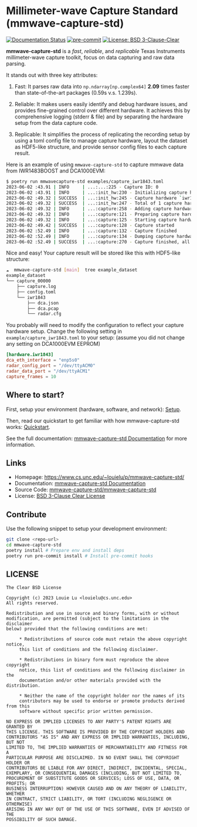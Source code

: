 Millimeter-wave Capture Standard (mmwave-capture-std)
=====================================================

[![Documentation Status](https://readthedocs.org/projects/mmwave-capture-std/badge/?version=latest)](https://mmwave-capture-std.readthedocs.io/en/latest/?badge=latest)
[![pre-commit](https://img.shields.io/badge/pre--commit-enabled-brightgreen?logo=pre-commit)](https://github.com/pre-commit/pre-commit)
[![License: BSD 3-Clause-Clear](https://img.shields.io/badge/License-BSD%203--Clause--Clear-green.svg)](https://spdx.org/licenses/BSD-3-Clause-Clear.html)

**mmwave-capture-std** is a *fast*, *reliable*, and *replicable*
Texas Instruments millimeter-wave capture toolkit,
focus on data capturing and raw data parsing.

It stands out with three key attributes:

1. Fast: It parses raw data into `np.ndarray[np.complex64]` **2.09** times
   faster than state-of-the-art packages (0.59s v.s. 1.239s).

2. Reliable: It makes users easily identify and debug hardware issues,
   and provides fine-grained control over different hardware.
   It achieves this by comprehensive logging (stderr & file) and by separating
   the hardware setup from the data capture code.

3. Replicable: It simplifies the process of replicating the recording setup
   by using a toml config file to manage capture hardware, layout the dataset
   as HDF5-like structure, and provide sensor config files to each capture result.

Here is an example of using `mmwave-capture-std` to capture mmwave data
from IWR1483BOOST and DCA1000EVM:

```bash
$ poetry run mmwavecapture-std examples/capture_iwr1843.toml
2023-06-02 :43.91 | INFO     | ...:...:225 - Capture ID: 0
2023-06-02 :43.91 | INFO     | ...:init_hw:230 - Initializing capture hardware `iwr1843`..
2023-06-02 :49.32 | SUCCESS  | ...:init_hw:245 - Capture hardware `iwr1843` initialized
2023-06-02 :49.32 | SUCCESS  | ...:init_hw:247 - Total of 1 capture hardware initialized
2023-06-02 :49.32 | INFO     | ...:capture:258 - Adding capture hardware `iwr1843`
2023-06-02 :49.32 | INFO     | ...:capture:121 - Preparing capture hardware
2023-06-02 :49.32 | INFO     | ...:capture:125 - Starting capture hardware
2023-06-02 :49.42 | SUCCESS  | ...:capture:128 - Capture started
2023-06-02 :52.49 | INFO     | ...:capture:132 - Capture finished
2023-06-02 :52.49 | INFO     | ...:capture:134 - Dumping capture hardware configurations
2023-06-02 :52.49 | SUCCESS  | ...:capture:270 - Capture finished, all files ...
```

Nice and easy! Your capture result will be stored like this with HDF5-like structure:

```bash
☁  mmwave-capture-std [main]  tree example_dataset
example_dataset
└── capture_00000
    ├── capture.log
    ├── config.toml
    └── iwr1843
        ├── dca.json
        ├── dca.pcap
        └── radar.cfg
```

You probably will need to modify the configuration to reflect your
capture hardware setup. Change the following setting in `example/capture_iwr1843.toml`
to your setup: (assume you did not change any setting on DCA1000EVM EEPROM)

```toml
[hardware.iwr1843]
dca_eth_interface = "enp5s0"
radar_config_port = "/dev/ttyACM0"
radar_data_port = "/dev/ttyACM1"
capture_frames = 10
```

Where to start?
---------------

First, setup your environment (hardware, software, and network):
[Setup](https://mmwave-capture-std.readthedocs.io/en/latest/setup.html).

Then, read our quickstart to get familiar with how mmwave-capture-std works:
[Quickstart](https://mmwave-capture-std.readthedocs.io/en/latest/quickstart.html).

See the full documentation:
[mmwave-capture-std Documentation](https://mmwave-capture-std.readthedocs.io/en/latest/index.html)
for more information.

Links
-----

* Homepage: <https://www.cs.unc.edu/~louielu/p/mmwave-capture-std/>
* Documentation: [mmwave-capture-std Documentation](https://mmwave-capture-std.readthedocs.io/en/latest/)
* Source Code: [mmwave-capture-std/mmwave-capture-std](https://github.com/mmwave-capture-std/mmwave-capture-std/)
* License: [BSD 3-Clause Clear License](https://github.com/mmwave-capture-std/mmwave-capture-std/blob/main/LICENSE)

Contribute
----------

Use the following snippet to setup your development environment:

```bash
git clone <repo-url>
cd mmwave-capture-std
poetry install # Prepare env and install deps
poetry run pre-commit install # Install pre-commit hooks
```

LICENSE
-------

```text
The Clear BSD License

Copyright (c) 2023 Louie Lu <louielu@cs.unc.edu>
All rights reserved.

Redistribution and use in source and binary forms, with or without
modification, are permitted (subject to the limitations in the disclaimer
below) provided that the following conditions are met:

     * Redistributions of source code must retain the above copyright notice,
     this list of conditions and the following disclaimer.

     * Redistributions in binary form must reproduce the above copyright
     notice, this list of conditions and the following disclaimer in the
     documentation and/or other materials provided with the distribution.

     * Neither the name of the copyright holder nor the names of its
     contributors may be used to endorse or promote products derived from this
     software without specific prior written permission.

NO EXPRESS OR IMPLIED LICENSES TO ANY PARTY'S PATENT RIGHTS ARE GRANTED BY
THIS LICENSE. THIS SOFTWARE IS PROVIDED BY THE COPYRIGHT HOLDERS AND
CONTRIBUTORS "AS IS" AND ANY EXPRESS OR IMPLIED WARRANTIES, INCLUDING, BUT NOT
LIMITED TO, THE IMPLIED WARRANTIES OF MERCHANTABILITY AND FITNESS FOR A
PARTICULAR PURPOSE ARE DISCLAIMED. IN NO EVENT SHALL THE COPYRIGHT HOLDER OR
CONTRIBUTORS BE LIABLE FOR ANY DIRECT, INDIRECT, INCIDENTAL, SPECIAL,
EXEMPLARY, OR CONSEQUENTIAL DAMAGES (INCLUDING, BUT NOT LIMITED TO,
PROCUREMENT OF SUBSTITUTE GOODS OR SERVICES; LOSS OF USE, DATA, OR PROFITS; OR
BUSINESS INTERRUPTION) HOWEVER CAUSED AND ON ANY THEORY OF LIABILITY, WHETHER
IN CONTRACT, STRICT LIABILITY, OR TORT (INCLUDING NEGLIGENCE OR OTHERWISE)
ARISING IN ANY WAY OUT OF THE USE OF THIS SOFTWARE, EVEN IF ADVISED OF THE
POSSIBILITY OF SUCH DAMAGE.
```
